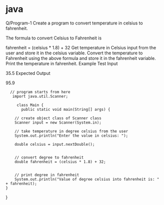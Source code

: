 # java


Q/Program-1
Create a program to convert temperature in celsius to fahrenheit.

The formula to convert Celsius to Fahrenheit is

fahrenheit = (celsius * 1.8) + 32
Get temperature in Celsius input from the user and store it in the celsius variable.
Convert the temperature to Fahrenheit using the above formula and store it in the fahrenheit variable.
Print the temperature in fahrenheit.
Example
Test Input

35.5
Expected Output

95.9






      // program starts from here
       import java.util.Scanner;

         class Main {
           public static void main(String[] args) {

        // create object class of Scanner class 
        Scanner input = new Scanner(System.in);
        
        // take temperature in degree celsius from the user
        System.out.println("Enter the value in celsius: ");
        
        double celsius = input.nextDouble();
        
 
        // convert degree to fahrenheit
        double fahrenheit = (celsius * 1.8) + 32;
        
 
        // print degree in fahrenheit
        System.out.println("Value of degree celsius into fahrenheit is: " + fahrenheit);
    }
}
